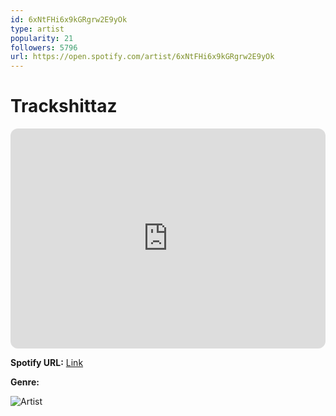 ```yaml
---
id: 6xNtFHi6x9kGRgrw2E9yOk
type: artist
popularity: 21
followers: 5796
url: https://open.spotify.com/artist/6xNtFHi6x9kGRgrw2E9yOk
---
```

# Trackshittaz

<iframe style="border-radius:12px" src="https://open.spotify.com/embed/artist/6xNtFHi6x9kGRgrw2E9yOk" width="100%" height="352" frameBorder="0" allowfullscreen="" allow="autoplay; clipboard-write; encrypted-media; fullscreen; picture-in-picture" loading="lazy"></iframe>

**Spotify URL:** [Link](https://open.spotify.com/artist/6xNtFHi6x9kGRgrw2E9yOk)

**Genre:** 

![Artist](https://i.scdn.co/image/e8c9e8f5ef882261835717f0105472ada6eba74c)
